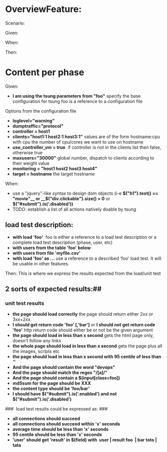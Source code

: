 # OverviewFeature: #
Scenario:

Given:

When:

Then:

# Content per phase #
Given:

- __I am using the tsung parameters from "foo"__ specify the base configuration for tsung foo is a reference to a configuration file

Options from the configuration file
- __loglevel="warning"__
- __dumptraffic="protocol"__
- __controller = host1__
- __clients="host1:1 host2:1 host3:1"__ values are of the form hostname:cpu with cpu the number of cpu/cores we want to use on hostname
- __use_controller_vm = true__  if controller is not in the clients list then false, otherwise true
- __maxusers="30000"__ global number, dispatch to clients according to their weight value
- __monitoring = "host1 host2 host3 host4"__
- __target = hostname__ the target hostname

When:

- use a "jquery"-like syntax to design dom objects (i-e __$("h1").text() == "movie"__ or __$("div.clickable").size() > 0__ or __$(“#submit”).is(‘.disabled’))__
- TODO: establish a list of all actions natively doable by tsung

## load test description: ##
- __with load 'foo'__  foo is either a reference to a load test description or a complete load test description (phase, user, etc)
- __with users from the table 'foo' below__ 
- __with users from file 'myfile.csv'__
- __with load 'foo' as …__ use a reference to a described ‘foo’ load test. It will be usable in other features.


Then: This is where we express the results expected from the load/unit test

## 2 sorts of expected results:##
### unit test results ###
- __the page should load correctly__ the page should return either 2xx or 3xx+2xx
- __I should get return code 'foo' [,'bar']__ or __I should not get return code 'foo'__ http return code should either be or not be the given argument
- __the page should load in less than x second__ gets the html page only, doesn't follow any links
- __the whole page should load in less than x second__ gets the page plus all the images, scripts etc
- __the page should load in less than x second with 95 centile of less than ''__
- __And the page should contain the word "devops"__
- __And the page should match the regex "/[a]/"__
- __And the page should contain a $(input[class=foo])__
- __md5sum for the page should be XXX__
- __the content type should be ‘foo/bar’__
- __I should have $(“#submit”).is(‘.enabled’) and not $(“#submit”).is(‘.disabled’)__

###  load test results could be expressed as: ###
- __all connections should succeed__
- __all connections should succeed within 'x' seconds__
- __average time should be less than 'x' seconds__
- __95 centile should be less than 'x' seconds__
- __'user' should get 'result' in $(field) with 
user | result
foo  | bar
toto | tata__


